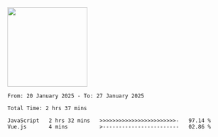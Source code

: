 <img height="180em" src="https://github-readme-stats-eight-theta.vercel.app/api?username=bkundev&show_icons=true&theme=radical&include_all_commits=true&count_private=true"/>
<!--START_SECTION:waka-->

```all_time
From: 20 January 2025 - To: 27 January 2025

Total Time: 2 hrs 37 mins

JavaScript   2 hrs 32 mins   >>>>>>>>>>>>>>>>>>>>>>>>-   97.14 %
Vue.js       4 mins          >------------------------   02.86 %
```

<!--END_SECTION:waka-->